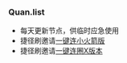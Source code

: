 ### Quan.list
- 每天更新节点，供临时应急使用  
- 捷径刷邀请[一键连小火箭版](https://www.icloud.com/shortcuts/2e2f873d6e08442493e6d0b6b55f3de7)  
- 捷径刷邀请[一键连圈X版本](https://www.icloud.com/shortcuts/314dceeb3f0a48daa8757b1d2d38859b)  

